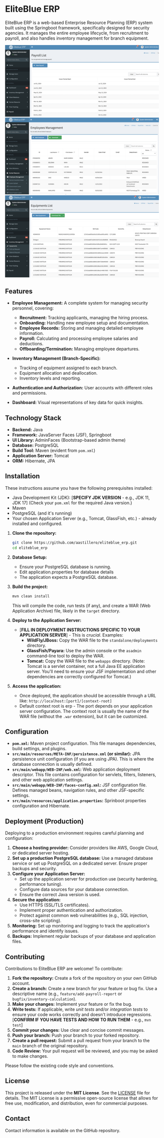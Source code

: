 # EliteBlue ERP

EliteBlue ERP is a web-based Enterprise Resource Planning (ERP) system built using the Springboot framework, specifically designed for security agencies. It manages the entire employee lifecycle, from recruitment to payroll, and also handles inventory management for branch equipment.

![Screenshot of Payroll List](client/src/main/webapp/resources/images/Screenshot_1.png)
![Screenshot of Employees Management](client/src/main/webapp/resources/images/Screenshot_2.png)
![Screenshot of Equipment Inventory](client/src/main/webapp/resources/images/Screenshot_3.png)

## Features

*   **Employee Management:**  A complete system for managing security personnel, covering:
    *   **Recruitment:**  Tracking applicants, managing the hiring process.
    *   **Onboarding:**  Handling new employee setup and documentation.
    *   **Employee Records:**  Storing and managing detailed employee information.
    *   **Payroll:**  Calculating and processing employee salaries and deductions.
    *   **Offboarding/Termination:** Managing employee departures.

*   **Inventory Management (Branch-Specific):**
    *   Tracking of equipment assigned to each branch.
    *   Equipment allocation and deallocation.
    *   Inventory levels and reporting.

*   **Authentication and Authorization:** User accounts with different roles and permissions.

*   **Dashboard:** Visual representations of key data for quick insights.

## Technology Stack

*   **Backend:** Java
*   **Framework:** JavaServer Faces (JSF), Springboot
*   **UI Library:** AdminFaces (Bootstrap-based admin theme)
*   **Database:** PostgreSQL
*   **Build Tool:** Maven (evident from `pom.xml`)
*   **Application Server:** Tomcat
*   **ORM:** Hibernate, JPA

## Installation

These instructions assume you have the following prerequisites installed:

*   Java Development Kit (JDK): [**SPECIFY JDK VERSION** - e.g., JDK 11, JDK 17] (Check your `pom.xml` for the required Java version.)
*   Maven
*   PostgreSQL (and it's running)
*   Your chosen Application Server (e.g., Tomcat, GlassFish, etc.) - already installed and configured.

1.  **Clone the repository:**

    ```bash
    git clone https://github.com/aastillero/eliteblue_erp.git
    cd eliteblue_erp
    ```

2.  **Database Setup:**
    *   Ensure your PostgreSQL database is running.
    *   Edit application.properties for database details
    * The application expects a PostgreSQL database.

3.  **Build the project:**

    ```bash
    mvn clean install
    ```
    This will compile the code, run tests (if any), and create a WAR (Web Application Archive) file, likely in the `target` directory.

4.  **Deploy to the Application Server:**

    *   [**FILL IN DEPLOYMENT INSTRUCTIONS SPECIFIC TO YOUR APPLICATION SERVER**] - This is *crucial*.  Examples:
        *   **WildFly/JBoss:**  Copy the WAR file to the `standalone/deployments` directory.
        *   **GlassFish/Payara:**  Use the admin console or the `asadmin` command-line tool to deploy the WAR.
        *   **Tomcat:** Copy the WAR file to the `webapps` directory.  (Note: Tomcat is a servlet container, not a full Java EE application server.  You'll need to ensure your JSF implementation and other dependencies are correctly configured for Tomcat.)

5.  **Access the application:**

    *   Once deployed, the application should be accessible through a URL like:  `http://localhost:[port]/[context-root]`
    *   Default context root is erp - The port depends on your application server configuration.  The context root is usually the name of the WAR file (without the `.war` extension), but it can be customized.

## Configuration

*   **`pom.xml`:**  Maven project configuration.  This file manages dependencies, build settings, and plugins.
*   **`src/main/resources/META-INF/persistence.xml` (or similar):**  JPA persistence unit configuration (if you are using JPA).  This is where the database connection is usually defined.
*   **`src/main/webapp/WEB-INF/web.xml`:**  Web application deployment descriptor.  This file contains configuration for servlets, filters, listeners, and other web application settings.
*   **`src/main/webapp/WEB-INF/faces-config.xml`:** JSF configuration file.  Defines managed beans, navigation rules, and other JSF-specific settings.
*   **`src/main/resources/application.properties`:** Sprinboot properties configuration and Hibernate.

## Deployment (Production)

Deploying to a production environment requires careful planning and configuration:

1.  **Choose a hosting provider:** Consider providers like AWS, Google Cloud, or dedicated server hosting.
2.  **Set up a production PostgreSQL database:** Use a managed database service or set up PostgreSQL on a dedicated server.  Ensure proper backups and security.
3.  **Configure your Application Server:**
    *   Set up the application server for production use (security hardening, performance tuning).
    *   Configure data sources for your database connection.
    *   Ensure the correct Java version is used.
4.  **Secure the application:**
    *   Use HTTPS (SSL/TLS certificates).
    *   Implement proper authentication and authorization.
    *   Protect against common web vulnerabilities (e.g., SQL injection, cross-site scripting).
5.  **Monitoring:** Set up monitoring and logging to track the application's performance and identify issues.
6.  **Backups:** Implement regular backups of your database and application files.

## Contributing

Contributions to EliteBlue ERP are welcome! To contribute:

1.  **Fork the repository:** Create a fork of the repository on your own GitHub account.
2.  **Create a branch:** Create a new branch for your feature or bug fix.  Use a descriptive name (e.g., `feature/add-payroll-report` or `bugfix/inventory-calculation`).
3.  **Make your changes:** Implement your feature or fix the bug.
4.  **Write tests:** If applicable, write *unit tests* and/or *integration tests* to ensure your code works correctly and doesn't introduce regressions.  [**CONFIRM IF YOU HAVE TESTS AND HOW TO RUN THEM** - e.g., `mvn test`]
5.  **Commit your changes:** Use clear and concise commit messages.
6.  **Push your branch:** Push your branch to your forked repository.
7.  **Create a pull request:** Submit a pull request from your branch to the `main` branch of the original repository.
8.  **Code Review:** Your pull request will be reviewed, and you may be asked to make changes.

Please follow the existing code style and conventions.

## License

This project is released under the **MIT License**. See the [LICENSE](LICENSE) file for details.  The MIT License is a permissive open-source license that allows for free use, modification, and distribution, even for commercial purposes.

## Contact

Contact information is available on the GitHub repository.